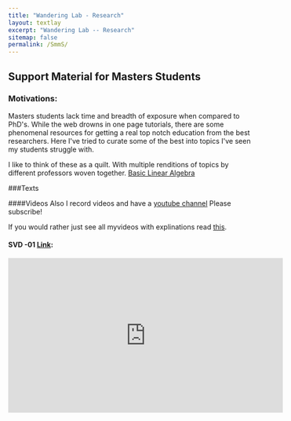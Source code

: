 ```yaml
---
title: "Wandering Lab - Research"
layout: textlay
excerpt: "Wandering Lab -- Research"
sitemap: false
permalink: /SmmS/
---
```


## Support Material for Masters Students
### Motivations:
Masters students lack time and breadth of exposure when compared to PhD's. While the web drowns in one page tutorials, there are some phenomenal resources for getting a real top notch education from the best researchers.  Here I've tried to curate some of the best into topics I've seen my students struggle with.

I like to think of these as a quilt.  With multiple renditions of topics by different professors woven together.
[Basic Linear Algebra](https://docs.google.com/document/d/1OkprOAfrTL_p43__YXqzVI5B2pyJwtbBkL68DFKuHhY/edit?usp=sharing)


###Texts

####Videos
Also I record videos and have a [youtube channel](www.youtube.com/channel/UC-y9ujtuX7OLibT436zoo9A)
Please subscribe!

If you would rather just see all myvideos with explinations read [this](nada).


#### SVD -01 [Link](https://youtu.be/IyRDs_OI0Vc):
<iframe width="560" height="315" src="https://www.youtube.com/embed/IyRDs_OI0Vc" frameborder="0" allow="accelerometer; autoplay; encrypted-media; gyroscope; picture-in-picture" allowfullscreen></iframe>
